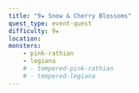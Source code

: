```yaml
---
title: "9★ Snow & Cherry Blossoms"
quest_type: event-quest
difficulty: 9★
location:
monsters:
    - pink-rathian
    - legiana
    # - tempered-pink-rathian
    # - tempered-legiana
---
```

